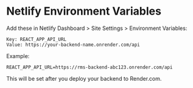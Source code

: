 # Netlify Environment Variables

Add these in Netlify Dashboard > Site Settings > Environment Variables:

```
Key: REACT_APP_API_URL
Value: https://your-backend-name.onrender.com/api
```

Example:
```
REACT_APP_API_URL=https://rms-backend-abc123.onrender.com/api
```

This will be set after you deploy your backend to Render.com.